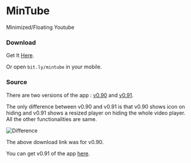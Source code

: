 # MinTube
Minimized/Floating Youtube

### Download
Get It [Here][1].

Or open `bit.ly/mintube` in your mobile.

### Source
There are two versions of the app : [v0.90][2] and [v0.91][3].

The only difference between v0.90 and v0.91 is that v0.90 shows icon on hiding and v0.91 shows a resized player on hiding the whole video player. All the other functionalities are same.

![Difference](https://raw.githubusercontent.com/imshyam/mintube/master/screens/diff.png)

The above download link was for v0.90.

You can get v0.91 of the app [here][4].

[1]: <http://bit.ly/mintube>
[2]: <https://github.com/imshyam/mintube/tree/8f7f06421406750fcfdb1fa71d9d6eaf30d0eba8>
[3]: <https://github.com/imshyam/mintube/tree/c886f98e8d989ed926798c3d0f496e7ff4fa6ce0>
[4]: <https://drive.google.com/open?id=0Bx43MGCMuCJcb0c5cVR0UzZTSm8>
